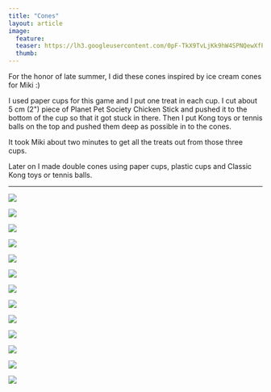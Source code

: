 ```yaml
---
title: "Cones"
layout: article
image:
  feature:
  teaser: https://lh3.googleusercontent.com/0pF-TkX9TvLjKk9hW4SPNQewXfP-Rr9Zq6x1Zx0xUh0=w245
  thumb:
---
```


For the honor of late summer, I did these cones inspired by ice cream cones for Miki :)

I used paper cups for this game and I put one treat in each cup. I cut about 5 cm (2") piece of Planet Pet Society Chicken Stick and pushed it to the bottom of the cup so that it got stuck in there. Then I put Kong toys or tennis balls on the top and pushed them deep as possible in to the cones.

It took Miki about two minutes to get all the treats out from those three cups.

Later on I made double cones using paper cups, plastic cups and Classic Kong toys or tennis balls.

---

[![](https://lh3.googleusercontent.com/7FRpvZKfA2FZdEZpDv8JTKGYhmnbMw8vGgiWCwndYlQ=w800)](https://lh3.googleusercontent.com/7FRpvZKfA2FZdEZpDv8JTKGYhmnbMw8vGgiWCwndYlQ=s0)

[![](https://lh3.googleusercontent.com/XwJXQg-Q-H-ldSuLpBABDWAgtKnzeP5MSbk1ANlsd-Y=w800)](https://lh3.googleusercontent.com/XwJXQg-Q-H-ldSuLpBABDWAgtKnzeP5MSbk1ANlsd-Y=s0)

[![](https://lh3.googleusercontent.com/S82jh2dBKF_nPDG7H_VFvDTEoW0PLfE4n-5bz9plBCM=w800)](https://lh3.googleusercontent.com/S82jh2dBKF_nPDG7H_VFvDTEoW0PLfE4n-5bz9plBCM=s0)

[![](https://lh3.googleusercontent.com/1lZQpFjD--0hK-X3vOjcbM9zBlP3mAA0KjpgBcixj-A=w800)](https://lh3.googleusercontent.com/1lZQpFjD--0hK-X3vOjcbM9zBlP3mAA0KjpgBcixj-A=s0)

[![](https://lh3.googleusercontent.com/hrFKBRy0jH8rxa0oAnqmTC4RRnmCkHe4BG_2QjUZxiU=w800)](https://lh3.googleusercontent.com/hrFKBRy0jH8rxa0oAnqmTC4RRnmCkHe4BG_2QjUZxiU=s0)

[![](https://lh3.googleusercontent.com/8Dr3zuiPFQSOOQAnPe7nA7C5jLcvAWY5_Bzb4ozEIuE=w800)](https://lh3.googleusercontent.com/8Dr3zuiPFQSOOQAnPe7nA7C5jLcvAWY5_Bzb4ozEIuE=s0)

[![](https://lh3.googleusercontent.com/NoIZgsXKMTkPru2UPQEGBrn8aktNuCjbGneDBcvYvdQ=w800)](https://lh3.googleusercontent.com/NoIZgsXKMTkPru2UPQEGBrn8aktNuCjbGneDBcvYvdQ=s0)

[![](https://lh3.googleusercontent.com/SVLHUGEDOFWMHedvVnBKvE_5VmjWv_lq0xEPL2cv2HA=w800)](https://lh3.googleusercontent.com/SVLHUGEDOFWMHedvVnBKvE_5VmjWv_lq0xEPL2cv2HA=s0)

[![](https://lh3.googleusercontent.com/hnjgvbw1z6SJqszOMAQsOlNhLkmTUuuziIG1ommzhKyXNov7dq2VDeeBrsCs-Pto0gincoqhjaLvPdyVu1h-1FCioVYsAJKtzGye8oU1avK2G2Egv1Sh-I6HpjC0Aae7yZ6EfNaZBtuKeQ6Zw20y3_0gjpcRu1z-HV4M7obda5XqQLhNbtomhTYosq6YlF1zqENa23IqQ96BX8D-ANtYGpnG_oFJtAFh1XQbwUJa0i2umecENQ56W4J1dQmiPyiwaSEULimxV9NHJrfF5HgU6g6JMdNkU2JOUSi_isq2EfNhmwfb2Gky8mJF5O9z07So48vhGgVoR64Q0KYtqU8UrCfkrZJaXGo-yODr3w3QwxIFGK39lzvCt8DWJY3_roDBw76Rk6dSvpJS9D-8beeXDpLKmFvDkRHLnw-_u1r0axs1Gf_Q9IYN5bhad9IYK8xxwWB3KjMhb_4myGXSPdIbSkh6WkU7nkMwDZJ79H95o8eTkQhU1rzi9aaa9kYWV3ptmY8gBfy4xirlImHEKuNf3hC1Ta5-BcPMishGwF8qbng=w800)](https://lh3.googleusercontent.com/hnjgvbw1z6SJqszOMAQsOlNhLkmTUuuziIG1ommzhKyXNov7dq2VDeeBrsCs-Pto0gincoqhjaLvPdyVu1h-1FCioVYsAJKtzGye8oU1avK2G2Egv1Sh-I6HpjC0Aae7yZ6EfNaZBtuKeQ6Zw20y3_0gjpcRu1z-HV4M7obda5XqQLhNbtomhTYosq6YlF1zqENa23IqQ96BX8D-ANtYGpnG_oFJtAFh1XQbwUJa0i2umecENQ56W4J1dQmiPyiwaSEULimxV9NHJrfF5HgU6g6JMdNkU2JOUSi_isq2EfNhmwfb2Gky8mJF5O9z07So48vhGgVoR64Q0KYtqU8UrCfkrZJaXGo-yODr3w3QwxIFGK39lzvCt8DWJY3_roDBw76Rk6dSvpJS9D-8beeXDpLKmFvDkRHLnw-_u1r0axs1Gf_Q9IYN5bhad9IYK8xxwWB3KjMhb_4myGXSPdIbSkh6WkU7nkMwDZJ79H95o8eTkQhU1rzi9aaa9kYWV3ptmY8gBfy4xirlImHEKuNf3hC1Ta5-BcPMishGwF8qbng=s0)

[![](https://lh3.googleusercontent.com/DUWyMzDQf_1eaxVivZtyqCd4-HhTs8YxCayIey7uWLDZHKDu_vjvSKEtiBbM0Ll5Q9zSKHjEKINNVKYSBBI5uWzQkPtxjPlQRSq9Bce6ceApTc0x8pug4edfgl9J6jVQSW3_Eh4XlNIeF0Ve6GR9Qe6G1xbZTHtnGkRcU8VVC8HHAP7RZLMaK_B7xVQdKPa8K1oP2btNEfZtOb6EDTRHpbIn6CdvWkNA-c5L5SzpixkCOaT0MMqFXKDOZnaL9YIBaQHZfVXSJgZB0CIIWW4eH2Apt_aG5yyaXG2bFz-Qi2odY3hj_aSw9UkLnlY447DicNLi-bwOUGtccPe-cJrEqBrpTKRgUzfEGI-kh2iESyYjLlh8dAqJ_D_JdCiJFST_aPRXfrVAeuq51ZBWSlzCW0-No_NTUYnzrCzGhu_w0MjPdSgi29MN8F6Q8xyW5YCzMJGNBe6uHYLsG2ZEiivg40cfLKAS58s5bIj5LNnx4wZ9hnFENM_d9N_vtf4C7d0RUx8H9guakNSOugQ_OMqu6BB6FEkQUIXL1LgDO_hMn8U=w800)](https://lh3.googleusercontent.com/DUWyMzDQf_1eaxVivZtyqCd4-HhTs8YxCayIey7uWLDZHKDu_vjvSKEtiBbM0Ll5Q9zSKHjEKINNVKYSBBI5uWzQkPtxjPlQRSq9Bce6ceApTc0x8pug4edfgl9J6jVQSW3_Eh4XlNIeF0Ve6GR9Qe6G1xbZTHtnGkRcU8VVC8HHAP7RZLMaK_B7xVQdKPa8K1oP2btNEfZtOb6EDTRHpbIn6CdvWkNA-c5L5SzpixkCOaT0MMqFXKDOZnaL9YIBaQHZfVXSJgZB0CIIWW4eH2Apt_aG5yyaXG2bFz-Qi2odY3hj_aSw9UkLnlY447DicNLi-bwOUGtccPe-cJrEqBrpTKRgUzfEGI-kh2iESyYjLlh8dAqJ_D_JdCiJFST_aPRXfrVAeuq51ZBWSlzCW0-No_NTUYnzrCzGhu_w0MjPdSgi29MN8F6Q8xyW5YCzMJGNBe6uHYLsG2ZEiivg40cfLKAS58s5bIj5LNnx4wZ9hnFENM_d9N_vtf4C7d0RUx8H9guakNSOugQ_OMqu6BB6FEkQUIXL1LgDO_hMn8U=s0)

[![](https://lh3.googleusercontent.com/buuJCHe4EddVm7ZpGoLKHa4Hbs8EKu2C3F9MSQ3NClaTUWA63kLziLWr4W4uTe5zPtIr-DOanSdvt4TsbZHSo32iHXsG3JecjZDn5uBNPG4TIkUFtWrmr_qV8fxNqRJaLEwcEohry7lROUHNBPGcqzIlm25ZfLTzKDA79sAsPrJ6wmE8vZT4eWI60jsba1KTcG2y9HLcHj1joSeU1GowmqW0a3zIurmzIjmxidfoaNQVw2ymb1BB6lCEzThZQuQmfbYOXK3DTmif-AbDUmLM7uAV3NPdIseEeyHxOMZ7pIobnlJjVM2R8S8wee7J9V5_sMfnQDbSVp6T7nioTFo-YzSOIFRL0pzMf0Rm7UWIa1U_wdno9YuoUv0uiyui9vhbNrks0MFO5wy0N-XRIuUllrzO5RwpEfRbDzOJNVYYeu2UR6i0HDbBak0C3vuMYSRUFTxLzNDuQVOxyW0iNEuYQI9K_JOaBsfiO0bPVeMcV9x5rYWORRdHiZyoRmXvPmFvN1HSEAp9V_lW5i4noYw7dv01e0ieziyF6LBjlaAQmUs=w800)](https://lh3.googleusercontent.com/buuJCHe4EddVm7ZpGoLKHa4Hbs8EKu2C3F9MSQ3NClaTUWA63kLziLWr4W4uTe5zPtIr-DOanSdvt4TsbZHSo32iHXsG3JecjZDn5uBNPG4TIkUFtWrmr_qV8fxNqRJaLEwcEohry7lROUHNBPGcqzIlm25ZfLTzKDA79sAsPrJ6wmE8vZT4eWI60jsba1KTcG2y9HLcHj1joSeU1GowmqW0a3zIurmzIjmxidfoaNQVw2ymb1BB6lCEzThZQuQmfbYOXK3DTmif-AbDUmLM7uAV3NPdIseEeyHxOMZ7pIobnlJjVM2R8S8wee7J9V5_sMfnQDbSVp6T7nioTFo-YzSOIFRL0pzMf0Rm7UWIa1U_wdno9YuoUv0uiyui9vhbNrks0MFO5wy0N-XRIuUllrzO5RwpEfRbDzOJNVYYeu2UR6i0HDbBak0C3vuMYSRUFTxLzNDuQVOxyW0iNEuYQI9K_JOaBsfiO0bPVeMcV9x5rYWORRdHiZyoRmXvPmFvN1HSEAp9V_lW5i4noYw7dv01e0ieziyF6LBjlaAQmUs=s0)

[![](https://lh3.googleusercontent.com/89kVogGwKhegoGRvOL2ckrw9WxmyA7kpaF4lnbq7E70E1v-ovZQtVjJmjg2sQm7ecuGxGHTM6T_ZOXPoDzESEybC-dF6O0edTk3F1s-qF38zifppt9bDIlqM3X0ZzThwUj_kAATXg4A5adChqDSqvpmH0pUoeYAyoTCbBDhY2xILc4wN5YXGBDNDWONXgztSoriU9NJDN1P_e1F_OBRLNLa8d5r4e9swuvc8CFVgUSaybtuVFtrqDtaNENjxHNioEukGqBwUHodowYBFKUCiPRVBYoZ_iS2iYLS1RRc8DITH80fXzDMkHWOD_m9edrbaLnBPxK8avxvis4DBr5L5knBXNy8KPTpsEedl20C5NpGfBICvBIJKtkHVCJIi5Cp-TARbaW6yG-dBYG_ziCwwQoQtzJr2pv7jQraYsJaAPhyX67ZZJCJrUu_6hpwaoYUlG_zRYS5imqoo4V_lSC6qDY6R6ktoL_JkvcRf-jZHwIFox1Bl7fJBb0x6PPVQumWsOi2_3VZpnR0df0AKGKjJClstSks55-iT0O65qSu9LMs=w800)](https://lh3.googleusercontent.com/89kVogGwKhegoGRvOL2ckrw9WxmyA7kpaF4lnbq7E70E1v-ovZQtVjJmjg2sQm7ecuGxGHTM6T_ZOXPoDzESEybC-dF6O0edTk3F1s-qF38zifppt9bDIlqM3X0ZzThwUj_kAATXg4A5adChqDSqvpmH0pUoeYAyoTCbBDhY2xILc4wN5YXGBDNDWONXgztSoriU9NJDN1P_e1F_OBRLNLa8d5r4e9swuvc8CFVgUSaybtuVFtrqDtaNENjxHNioEukGqBwUHodowYBFKUCiPRVBYoZ_iS2iYLS1RRc8DITH80fXzDMkHWOD_m9edrbaLnBPxK8avxvis4DBr5L5knBXNy8KPTpsEedl20C5NpGfBICvBIJKtkHVCJIi5Cp-TARbaW6yG-dBYG_ziCwwQoQtzJr2pv7jQraYsJaAPhyX67ZZJCJrUu_6hpwaoYUlG_zRYS5imqoo4V_lSC6qDY6R6ktoL_JkvcRf-jZHwIFox1Bl7fJBb0x6PPVQumWsOi2_3VZpnR0df0AKGKjJClstSks55-iT0O65qSu9LMs=s0)

[![](https://lh3.googleusercontent.com/R_zEmJLMvAqSjI7vuCPSv1RL28l6N194sutUao6cI_P7_6SB6Nx37OKDJtg1Tk89z4oaGRzXExwtPapL6tLuWC747Mdh6w7e9Z1F9KaQTwzIgb8mVZ2fz2zcHF1-ua6aN_v-UVR95AJ35Pzlyi2girVWcYT9BJd9uhRFMOoD9xytT8lBYAJjLin4Vo1CEKT4K5K98Uibn24yby9MLXi0VdZzl5vF0qrJBIIFiGuaXAnXlDKfOB9BZ783k5zSQuy71HwCobaA6DF9thdwDzWdcLt4bd8xZolORDUQpFNCbvkQIIAUKU6v5Gvr0z2OLnv1MRc19N0V986kBlbIZye6sUNVeQhM10WGnFfVSHtsjnM3x5ZZ2jsU-LxtBUhaRLxHST12Toy__7TLgVET2CLxZF_g-vMVfSDHRMipV2MAVIJ_HRXs201d24eXZejARAZAt2Dj72q8BupcVKukO0ApnbfDMa3ESYH3Y1hWrey6IiL_rkMGOrBnxF2KgfRDPIQbfQTo_aXNTjbQPR2fGrkkEdo1ZMX2fRAiHrIJjm4hJLo=w800)](https://lh3.googleusercontent.com/R_zEmJLMvAqSjI7vuCPSv1RL28l6N194sutUao6cI_P7_6SB6Nx37OKDJtg1Tk89z4oaGRzXExwtPapL6tLuWC747Mdh6w7e9Z1F9KaQTwzIgb8mVZ2fz2zcHF1-ua6aN_v-UVR95AJ35Pzlyi2girVWcYT9BJd9uhRFMOoD9xytT8lBYAJjLin4Vo1CEKT4K5K98Uibn24yby9MLXi0VdZzl5vF0qrJBIIFiGuaXAnXlDKfOB9BZ783k5zSQuy71HwCobaA6DF9thdwDzWdcLt4bd8xZolORDUQpFNCbvkQIIAUKU6v5Gvr0z2OLnv1MRc19N0V986kBlbIZye6sUNVeQhM10WGnFfVSHtsjnM3x5ZZ2jsU-LxtBUhaRLxHST12Toy__7TLgVET2CLxZF_g-vMVfSDHRMipV2MAVIJ_HRXs201d24eXZejARAZAt2Dj72q8BupcVKukO0ApnbfDMa3ESYH3Y1hWrey6IiL_rkMGOrBnxF2KgfRDPIQbfQTo_aXNTjbQPR2fGrkkEdo1ZMX2fRAiHrIJjm4hJLo=s0)
